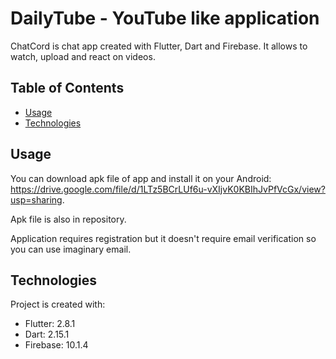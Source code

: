 # DailyTube - YouTube like application
ChatCord is chat app created with Flutter, Dart and Firebase. It allows to watch, upload and react on videos.

## Table of Contents
* [Usage](#usage)
* [Technologies](#technologies)

## Usage
You can download apk file of app and install it on your Android: https://drive.google.com/file/d/1LTz5BCrLUf6u-vXIjvK0KBIhJvPfVcGx/view?usp=sharing.

Apk file is also in repository.

Application requires registration but it doesn't require email verification so you can use imaginary email.

## Technologies
Project is created with:
* Flutter: 2.8.1
* Dart: 2.15.1
* Firebase: 10.1.4
